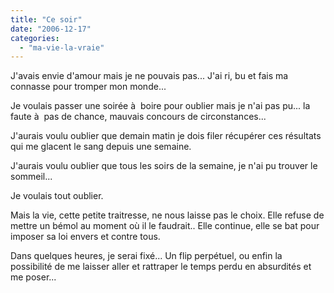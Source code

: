```yaml
---
title: "Ce soir"
date: "2006-12-17"
categories: 
  - "ma-vie-la-vraie"
---
```


J'avais envie d'amour mais je ne pouvais pas... J'ai ri, bu et fais ma connasse pour tromper mon monde...

Je voulais passer une soirée à  boire pour oublier mais je n'ai pas pu... la faute à  pas de chance, mauvais concours de circonstances...

J'aurais voulu oublier que demain matin je dois filer récupérer ces résultats qui me glacent le sang depuis une semaine.

J'aurais voulu oublier que tous les soirs de la semaine, je n'ai pu trouver le sommeil...

Je voulais tout oublier.

Mais la vie, cette petite traitresse, ne nous laisse pas le choix. Elle refuse de mettre un bémol au moment où il le faudrait.. Elle continue, elle se bat pour imposer sa loi envers et contre tous.

Dans quelques heures, je serai fixé... Un flip perpétuel, ou enfin la possibilité de me laisser aller et rattraper le temps perdu en absurdités et me poser...

